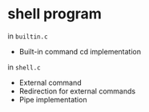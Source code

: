# shell program

in `builtin.c`
- Built-in command cd implementation

in `shell.c` 
- External command
- Redirection for external commands
- Pipe implementation
